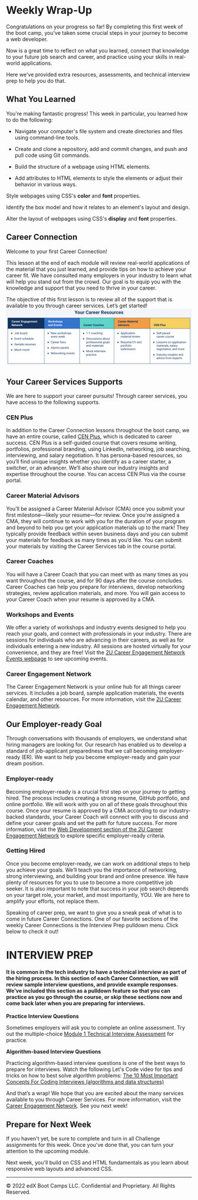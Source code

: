 # Weekly Wrap-Up
Congratulations on your progress so far! By completing this first week of the boot camp, you've taken some crucial steps in your journey to become a web developer.

Now is a great time to reflect on what you learned, connect that knowledge to your future job search and career, and practice using your skills in real-world applications.

Here we've provided extra resources, assessments, and technical interview prep to help you do that.

## What You Learned
You're making fantastic progress! This week in particular, you learned how to do the following:

* Navigate your computer's file system and create directories and files using command-line tools.

* Create and clone a repository, add and commit changes, and push and pull code using Git commands.

* Build the structure of a webpage using HTML elements.

* Add attributes to HTML elements to style the elements or adjust their behavior in various ways.

Style webpages using CSS's **color** and **font** properties.

Identify the box model and how it relates to an element's layout and design.

Alter the layout of webpages using CSS's **display** and **font** properties.

## Career Connection
Welcome to your first Career Connection!

This lesson at the end of each module will review real-world applications of the material that you just learned, and provide tips on how to achieve your career fit. We have consulted many employers in your industry to learn what will help you stand out from the crowd. Our goal is to equip you with the knowledge and support that you need to thrive in your career.

The objective of this first lesson is to review all of the support that is available to you through career services. Let’s get started!
![](../../../images/coding-career-connection-resources%20(1).png)

## Your Career Services Supports
We are here to support your career pursuits! Through career services, you have access to the following supports.

### CEN Plus
In addition to the Career Connection lessons throughout the boot camp, we have an entire course, called [CEN Plus](https://rise.articulate.com/share/yjD-ZcVvblNcNYCokY38pBUPng9TlATT#/), which is dedicated to career success. CEN Plus is a self-guided course that covers resume writing, portfolios, professional branding, using LinkedIn, networking, job searching, interviewing, and salary negotiation. It has persona-based resources, so you’ll find unique insights whether you identify as a career starter, a switcher, or an advancer. We’ll also share our industry insights and expertise throughout the course. You can access CEN Plus via the course portal.

### Career Material Advisors
You’ll be assigned a Career Material Advisor (CMA) once you submit your first milestone—likely your resume—for review. Once you’re assigned a CMA, they will continue to work with you for the duration of your program and beyond to help you get your application materials up to the mark! They typically provide feedback within seven business days and you can submit your materials for feedback as many times as you’d like. You can submit your materials by visiting the Career Services tab in the course portal.

### Career Coaches
You will have a Career Coach that you can meet with as many times as you want throughout the course, and for 90 days after the course concludes. Career Coaches can help you prepare for interviews, develop networking strategies, review application materials, and more. You will gain access to your Career Coach when your resume is approved by a CMA.

### Workshops and Events
We offer a variety of workshops and industry events designed to help you reach your goals, and connect with professionals in your industry. There are sessions for individuals who are advancing in their careers, as well as for individuals entering a new industry. All sessions are hosted virtually for your convenience, and they are free! Visit the [2U Career Engagement Network Events webpage](https://careernetwork.2u.com/events/) to see upcoming events.

### Career Engagement Network
The Career Engagement Network is your online hub for all things career services. It includes a job board, sample application materials, the events calendar, and other resources. For more information, visit the [2U Career Engagement Network](https://careernetwork.2u.com/).

## Our Employer-ready Goal
Through conversations with thousands of employers, we understand what hiring managers are looking for. Our research has enabled us to develop a standard of job-applicant preparedness that we call becoming employer-ready (ER). We want to help you become employer-ready and gain your dream position.

### Employer-ready
Becoming employer-ready is a crucial first step on your journey to getting hired. The process includes creating a strong resume, GitHub portfolio, and online portfolio. We will work with you on all of these goals throughout this course. Once your resume is approved by a CMA according to our industry-backed standards, your Career Coach will connect with you to discuss and define your career goals and set the path for future success. For more information, visit the [Web Development section of the 2U Career Engagement Network](https://careernetwork.2u.com/tools-and-resources/#:~:text=Web-,Development,-Intro%20to%20Career) to explore specific employer-ready criteria.

### Getting Hired
Once you become employer-ready, we can work on additional steps to help you achieve your goals. We’ll teach you the importance of networking, strong interviewing, and building your brand and online presence. We have plenty of resources for you to use to become a more competitive job seeker. It is also important to note that success in your job search depends on your target role, your market, and most importantly, YOU. We are here to amplify your efforts, not replace them.

Speaking of career prep, we want to give you a sneak peak of what is to come in future Career Connections. One of our favorite sections of the weekly Career Connections is the Interview Prep pulldown menu. Click below to check it out!

# INTERVIEW PREP
#### It is common in the tech industry to have a technical interview as part of the hiring process. In this section of each Career Connection, we will review sample interview questions, and provide example responses. We’ve included this section as a pulldown feature so that you can practice as you go through the course, or skip these sections now and come back later when you are preparing for interviews.

**Practice Interview Questions**

Sometimes employers will ask you to complete an online assessment. Try out the multiple-choice [Module 1 Technical Interview Assessment](https://forms.gle/pqVKbWpaowpiA2g4A) for practice.

**Algorithm-based Interview Questions**

Practicing algorithm-based interview questions is one of the best ways to prepare for interviews. Watch the following Let's Code video for tips and tricks on how to best solve algorithm problems: [The 10 Most Important Concepts For Coding Interviews (algorithms and data structures)
](https://www.youtube.com/watch?v=Ge0Udbws1kc)

And that’s a wrap! We hope that you are excited about the many services available to you through Career Services. For more information, visit the [Career Engagement Network](https://careernetwork.2u.com/). See you next week!

## Prepare for Next Week
If you haven't yet, be sure to complete and turn in all Challenge assignments for this week. Once you've done that, you can turn your attention to the upcoming module.

Next week, you'll build on CSS and HTML fundamentals as you learn about responsive web layouts and advanced CSS.

---
© 2022 edX Boot Camps LLC. Confidential and Proprietary. All Rights Reserved.
